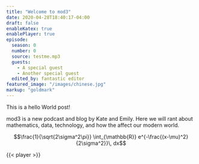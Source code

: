 ```yaml
---
title: "Welcome to mod3"
date: 2020-04-28T18:40:17-04:00
draft: false
enableKatex: true
enablePlayer: true
episode:
  season: 0
  number: 0
  source: testme.mp3
  guests:
    - A special guest
    - Another special guest
  edited_by: fantastic editor
featured_image: "/images/chinese.jpg"
markup: "goldmark"
---
```


This is a hello World post!

mod3 is a new podcast and blog by Kate and Emily. Here we will rant about mathematics, data, technology, and how the affect our modern world.

$$\frac{1}{\sqrt{2\sigma^2\pi}} \int_{\mathbb{R}} e^{-\frac{(x-\mu)^2}{2\sigma^2}}\, dx$$

{{< player >}}
